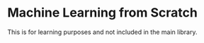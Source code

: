 # Machine Learning from Scratch

This is for learning purposes and not included in the main library.

